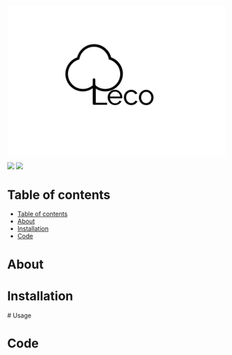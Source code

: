 ![leco.png](web/static/images/big_logo.png)

<p>
  <img src="https://img.shields.io/badge/status-building-orange.svg">
  <img src="https://img.shields.io/badge/version-v0.0.0-blue.svg">
</p>

# Table of contents

<!-- TOC -->
- [Table of contents](#table-of-contents)
- [About](#about)
- [Installation](#installation)
- [Code](#code)


# About


# Installation


# Usage


# Code

